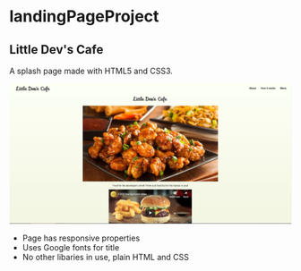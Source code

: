 # landingPageProject

## Little Dev's Cafe

A splash page made with HTML5 and CSS3.

![Preview](assets/img/preview.jpg)

* Page has responsive properties
* Uses Google fonts for title
* No other libaries in use, plain HTML and CSS

